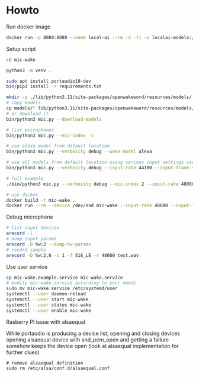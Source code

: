 # Howto

Run docker image

```bash
docker run -p 8080:8080 --name local-ai --rm -d -ti -v localai-models:/models localai/localai:latest-aio-cpu --models-path /models
```

Setup script

```bash
cd mic-wake

python3 -m venv .

sudo apt install portaudio19-dev
bin/pip3 install -r requirements.txt

mkdir -p ./lib/python3.11/site-packages/openwakeword/resources/models/
# copy models
cp models/* lib/python3.11/site-packages/openwakeword/resources/models/
# or download it
bin/python3 mic.py --download-models

# list microphones
bin/python3 mic.py --mic-index -1

# use alexa model from default location
bin/python3 mic.py --verbosity debug --wake-model alexa

# use all models from default location using various input settings use 80ms interval for wake word (44100 * 0.08 = 3528) (48000 * 0.08 = 3840)
bin/python3 mic.py --verbosity debug --input-rate 44100 --input-frame-size 3528 --mic-index 7 --input-channels 1

# full example
./bin/python3 mic.py --verbosity debug --mic-index 2 --input-rate 48000 --input-frame-size 3840 --input-channels 1 --wake-model models/alexa_v0.1.onnx --mqtt-topic audio/commands --mqtt-host localhost --mqtt-user audio --mqtt-pass pass --transcription-url http://localhost:8080/v1/audio/transcriptions

# use docker
docker build -t mic-wake .
docker run --rm --device /dev/snd mic-wake --input-rate 48000 --input-frame-size 3840
```

Debug microphone

```bash
# list input devices
arecord -l
# dump input params
arecord -D hw:2 --dump-hw-params
# record sample
arecord -D hw:2,0 -c 1 -f S16_LE -r 48000 test.wav
```

Use user service

```bash
cp mic-wake.example.service mic-wake.service
# modify mic-wake.service according to your needs
sudo mv mic-wake.service /etc/systemd/user
systemctl --user daemon-reload
systemctl --user start mic-wake
systemctl --user status mic-wake
systemctl --user enable mic-wake
```

Rasberry PI issue with alsaequal

While portaudio is producing a device list, opening and closing devices
opening alsaequal device with snd_pcm_open and getting a failure somehow
keeps the device open (look at alsaequal implementation for further clues)

```
# remove alsaequal definition
sudo rm /etc/alsa/conf.d/alsaequal.conf
```
